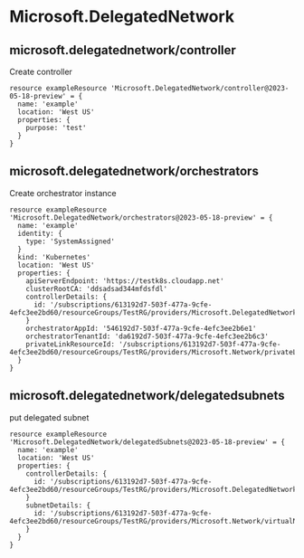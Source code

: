 # Microsoft.DelegatedNetwork

## microsoft.delegatednetwork/controller

Create controller
```bicep
resource exampleResource 'Microsoft.DelegatedNetwork/controller@2023-05-18-preview' = {
  name: 'example'
  location: 'West US'
  properties: {
    purpose: 'test'
  }
}
```

## microsoft.delegatednetwork/orchestrators

Create orchestrator instance
```bicep
resource exampleResource 'Microsoft.DelegatedNetwork/orchestrators@2023-05-18-preview' = {
  name: 'example'
  identity: {
    type: 'SystemAssigned'
  }
  kind: 'Kubernetes'
  location: 'West US'
  properties: {
    apiServerEndpoint: 'https://testk8s.cloudapp.net'
    clusterRootCA: 'ddsadsad344mfdsfdl'
    controllerDetails: {
      id: '/subscriptions/613192d7-503f-477a-9cfe-4efc3ee2bd60/resourceGroups/TestRG/providers/Microsoft.DelegatedNetwork/controller/testcontroller'
    }
    orchestratorAppId: '546192d7-503f-477a-9cfe-4efc3ee2b6e1'
    orchestratorTenantId: 'da6192d7-503f-477a-9cfe-4efc3ee2b6c3'
    privateLinkResourceId: '/subscriptions/613192d7-503f-477a-9cfe-4efc3ee2bd60/resourceGroups/TestRG/providers/Microsoft.Network/privateLinkServices/plresource1'
  }
}
```

## microsoft.delegatednetwork/delegatedsubnets

put delegated subnet
```bicep
resource exampleResource 'Microsoft.DelegatedNetwork/delegatedSubnets@2023-05-18-preview' = {
  name: 'example'
  location: 'West US'
  properties: {
    controllerDetails: {
      id: '/subscriptions/613192d7-503f-477a-9cfe-4efc3ee2bd60/resourceGroups/TestRG/providers/Microsoft.DelegatedNetwork/controller/dnctestcontroller'
    }
    subnetDetails: {
      id: '/subscriptions/613192d7-503f-477a-9cfe-4efc3ee2bd60/resourceGroups/TestRG/providers/Microsoft.Network/virtualNetworks/testvnet/subnets/testsubnet'
    }
  }
}
```

